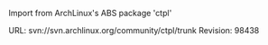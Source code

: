 Import from ArchLinux's ABS package 'ctpl'

URL: svn://svn.archlinux.org/community/ctpl/trunk
Revision: 98438
